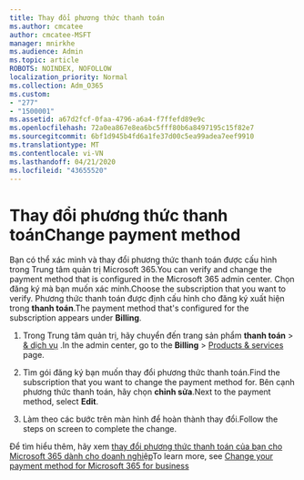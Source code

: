 ```yaml
---
title: Thay đổi phương thức thanh toán
ms.author: cmcatee
author: cmcatee-MSFT
manager: mnirkhe
ms.audience: Admin
ms.topic: article
ROBOTS: NOINDEX, NOFOLLOW
localization_priority: Normal
ms.collection: Adm_O365
ms.custom:
- "277"
- "1500001"
ms.assetid: a67d2fcf-0faa-4796-a6a4-f7ffefd89e9c
ms.openlocfilehash: 72a0ea867e8ea6bc5fff80b6a8497195c15f82e7
ms.sourcegitcommit: 6bf1d945b4fd6a1fe37d00c5ea99adea7eef9910
ms.translationtype: MT
ms.contentlocale: vi-VN
ms.lasthandoff: 04/21/2020
ms.locfileid: "43655520"
---
```

# <a name="change-payment-method"></a><span data-ttu-id="071b5-102">Thay đổi phương thức thanh toán</span><span class="sxs-lookup"><span data-stu-id="071b5-102">Change payment method</span></span>

<span data-ttu-id="071b5-103">Bạn có thể xác minh và thay đổi phương thức thanh toán được cấu hình trong Trung tâm quản trị Microsoft 365.</span><span class="sxs-lookup"><span data-stu-id="071b5-103">You can verify and change the payment method that is configured in the Microsoft 365 admin center.</span></span> <span data-ttu-id="071b5-104">Chọn đăng ký mà bạn muốn xác minh.</span><span class="sxs-lookup"><span data-stu-id="071b5-104">Choose the subscription that you want to verify.</span></span> <span data-ttu-id="071b5-105">Phương thức thanh toán được định cấu hình cho đăng ký xuất hiện trong **thanh toán**.</span><span class="sxs-lookup"><span data-stu-id="071b5-105">The payment method that's configured for the subscription appears under **Billing**.</span></span>
  
1. <span data-ttu-id="071b5-106">Trong Trung tâm quản trị, hãy chuyển đến trang sản phẩm **thanh toán** \> [& dịch vụ](https://go.microsoft.com/fwlink/p/?linkid=842054) .</span><span class="sxs-lookup"><span data-stu-id="071b5-106">In the admin center, go to the **Billing** \> [Products & services](https://go.microsoft.com/fwlink/p/?linkid=842054) page.</span></span>

2. <span data-ttu-id="071b5-107">Tìm gói đăng ký bạn muốn thay đổi phương thức thanh toán.</span><span class="sxs-lookup"><span data-stu-id="071b5-107">Find the subscription that you want to change the payment method for.</span></span> <span data-ttu-id="071b5-108">Bên cạnh phương thức thanh toán, hãy chọn **chỉnh sửa**.</span><span class="sxs-lookup"><span data-stu-id="071b5-108">Next to the payment method, select **Edit**.</span></span>

3. <span data-ttu-id="071b5-109">Làm theo các bước trên màn hình để hoàn thành thay đổi.</span><span class="sxs-lookup"><span data-stu-id="071b5-109">Follow the steps on screen to complete the change.</span></span>

<span data-ttu-id="071b5-110">Để tìm hiểu thêm, hãy xem [thay đổi phương thức thanh toán của bạn cho Microsoft 365 dành cho doanh nghiệp](https://docs.microsoft.com/office365/admin/subscriptions-and-billing/change-payment-method)</span><span class="sxs-lookup"><span data-stu-id="071b5-110">To learn more, see  [Change your payment method for Microsoft 365 for business](https://docs.microsoft.com/office365/admin/subscriptions-and-billing/change-payment-method)</span></span>